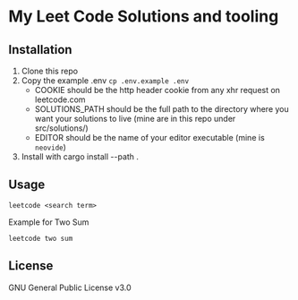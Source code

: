 # My Leet Code Solutions and tooling

## Installation

1. Clone this repo
2. Copy the example .env `cp .env.example .env`
    - COOKIE should be the http header cookie from any xhr request on leetcode.com
    - SOLUTIONS_PATH should be the full path to the directory where you want your solutions to live (mine are in this repo under src/solutions/)
    - EDITOR should be the name of your editor executable (mine is `neovide`)
3. Install with cargo install --path .

## Usage

`leetcode <search term>`

Example for Two Sum

`leetcode two sum`

## License

GNU General Public License v3.0
